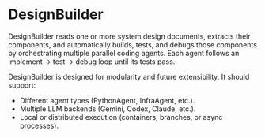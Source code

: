# DesignBuilder
DesignBuilder reads one or more system design documents, extracts their components, and automatically builds, tests, and debugs those components by orchestrating multiple parallel coding agents. Each agent follows an implement → test → debug loop until its tests pass.

DesignBuilder is designed for modularity and future extensibility. It should support:
- Different agent types (PythonAgent, InfraAgent, etc.).
- Multiple LLM backends (Gemini, Codex, Claude, etc.).
- Local or distributed execution (containers, branches, or async processes).
